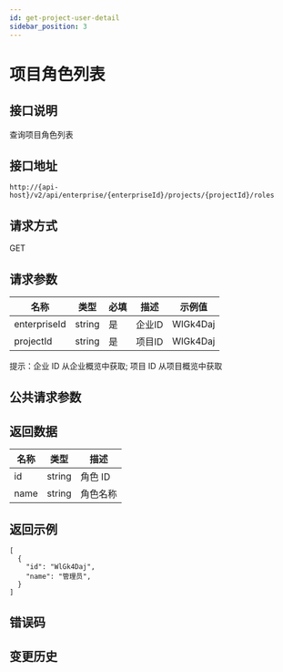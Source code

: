 ```yaml
---
id: get-project-user-detail
sidebar_position: 3
---
```


# 项目角色列表

## 接口说明

查询项目角色列表

## 接口地址

```
http://{api-host}/v2/api/enterprise/{enterpriseId}/projects/{projectId}/roles
```

## 请求方式

GET

## 请求参数

| 名称 | 类型 | 必填 | 描述 | 示例值 |
| ---- | ---- | ---- | ---- | ------ |
| enterpriseId | string | 是 | 企业ID | WlGk4Daj |
| projectId | string | 是 | 项目ID | WlGk4Daj |

提示：企业 ID 从企业概览中获取; 项目 ID 从项目概览中获取

## 公共请求参数

<!-- [公共请求参数](../../open-api#公共请求参数) -->

## 返回数据

| 名称 | 类型   | 描述     |
| ---- | ------ | -------- |
| id   | string | 角色 ID  |
| name | string | 角色名称 |

## 返回示例

```
[
  {
    "id": "WlGk4Daj",
    "name": "管理员",
  }
]
```

## 错误码

## 变更历史
